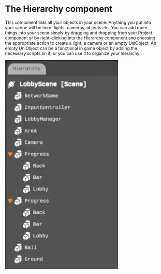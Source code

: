 # The Hierarchy component

This component lists all your objects in your scene. Anything you put into your scene will be here: lights, cameras, objects etc. You can add more things into your scene simply by dragging and dropping from your Project component or by right-clicking into the Hierarchy component and choosing the appropriate action to create a light, a camera or an empty UniObject. An empty UniObject can be a functional in game object by adding the necessary scripts on it, or you can use it to organize your hierarchy.

![Hierarchy](./content/images/hierarchy.png)